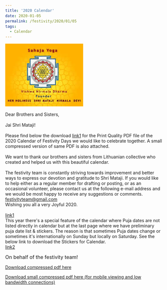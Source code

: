 ```yaml
---
title: '2020 Calendar'
date: 2020-01-05
permalink: /festivity/2020/01/05
tags:
  - Calendar
---
```


![PICTURE 1](/images/image1.png)

Dear Brothers and Sisters,<br>
<br>
Jai Shri Mataji!<br>
<br>
Please find below the download <a href="https://drive.google.com/file/d/1DbFRlykoNo7sOK33Gk-jECqBbTff0Vgv/view"> link1</a> for the Print Quality PDF file of the 2020 Calendar of Festivity Days we would like to celebrate together. A small compressed version of same PDF is also attached.<br>
<br>
We want to thank our brothers and sisters from Lithuanian collective who created and helped us with this beautiful calendar.<br>
<br>
The festivity team is constantly striving towards improvement and better ways to express our devotion and gratitude to Shri Mataji. If you would like to help either as a regular member for drafting or posting,  or as an occasional volunteer, please contact us at the following e-mail address and we would be most happy to receive any suggestions or comments.<br>
<font color="DarkBlue">festivityteam@gmail.com</font><br>
Wishing you all a very Joyful 2020.<br>
<br>
<a href="https://drive.google.com/file/d/1DbFRlykoNo7sOK33Gk-jECqBbTff0Vgv/view"> link1</a><br>
This year there's a special feature of the calendar where Puja dates are not listed directly in calendar but at the last page where we have preliminary puja date list & stickers. The reason is that sometimes Puja dates change or sometimes it's internationally on Sunday but locally on Saturday. See the below link to download the Stickers for Calendar.<br>
<a href="https://drive.google.com/file/d/1hqZIn6N2MXdrw3BPX1wxBxC8Egos80Yz/view"> link2</a>

<p>
<font size="+0">On behalf of the festivity team!</font>
</p>

[Download compressed pdf here](http://seven-teams.github.io/files/SY_Calendar_2020_en_US_Compressed.pdf)

[Download small compressed pdf here (for mobile viewing and low bandwidth connections)](http://seven-teams.github.io/files/SY_Calendar_2020_en_US_SmallCompressed.pdf)
